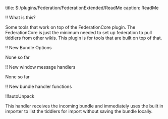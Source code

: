 title: $:/plugins/Federation/FederationExtended/ReadMe
caption: ReadMe

!! What is this?

Some tools that work on top of the FederationCore plugin.
The FederationCore is just the minimum needed to set up federation to pull
tiddlers from other wikis.
This plugin is for tools that are built on top of that.

!! New Bundle Options

None so far

!! New window message handlers

None so far

!! New bundle handler functions

!!!autoUnpack

This handler receives the incoming bundle and immediately uses the built in
importer to list the tiddlers for import without saving the bundle locally.
